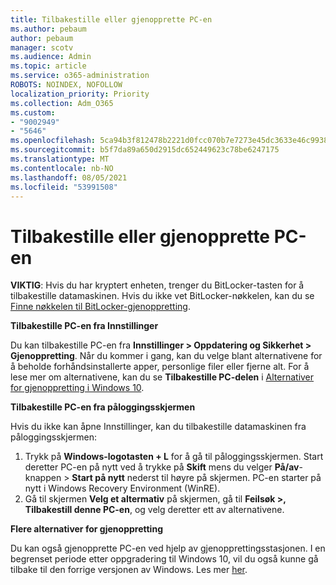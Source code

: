 ```yaml
---
title: Tilbakestille eller gjenopprette PC-en
ms.author: pebaum
author: pebaum
manager: scotv
ms.audience: Admin
ms.topic: article
ms.service: o365-administration
ROBOTS: NOINDEX, NOFOLLOW
localization_priority: Priority
ms.collection: Adm_O365
ms.custom:
- "9002949"
- "5646"
ms.openlocfilehash: 5ca94b3f812478b2221d0fcc070b7e7273e45dc3633e46c99384a270a624015e
ms.sourcegitcommit: b5f7da89a650d2915dc652449623c78be6247175
ms.translationtype: MT
ms.contentlocale: nb-NO
ms.lasthandoff: 08/05/2021
ms.locfileid: "53991508"
---
```

# <a name="reset-or-recover-your-pc"></a>Tilbakestille eller gjenopprette PC-en

**VIKTIG**: Hvis du har kryptert enheten, trenger du BitLocker-tasten for å tilbakestille datamaskinen. Hvis du ikke vet BitLocker-nøkkelen, kan du se [Finne nøkkelen til BitLocker-gjenoppretting](https://support.microsoft.com/help/4026181/windows-10-find-my-bitlocker-recovery-key).

**Tilbakestille PC-en fra Innstillinger**

Du kan tilbakestille PC-en fra **Innstillinger > Oppdatering og Sikkerhet > Gjenoppretting**. Når du kommer i gang, kan du velge blant alternativene for å beholde forhåndsinstallerte apper, personlige filer eller fjerne alt. For å lese mer om alternativene, kan du se **Tilbakestille PC-delen** i [Alternativer for gjenoppretting i Windows 10](https://support.microsoft.com/help/12415/windows-10-recovery-options).

**Tilbakestille PC-en fra påloggingsskjermen**

Hvis du ikke kan åpne Innstillinger, kan du tilbakestille datamaskinen fra påloggingsskjermen:

1. Trykk på **Windows-logotasten + L** for å gå til påloggingsskjermen. Start deretter PC-en på nytt ved å trykke på **Skift** mens du velger **På/av**-knappen > **Start på nytt** nederst til høyre på skjermen. PC-en starter på nytt i Windows Recovery Environment (WinRE).
2. Gå til skjermen **Velg et altermativ** på skjermen, gå til **Feilsøk >, Tilbakestill denne PC-en**, og velg deretter ett av alternativene.

**Flere alternativer for gjenoppretting**

Du kan også gjenopprette PC-en ved hjelp av gjenopprettingsstasjonen. I en begrenset periode etter oppgradering til Windows 10, vil du også kunne gå tilbake til den forrige versjonen av Windows. Les mer [her](https://support.microsoft.com/help/12415/windows-10-recovery-options).
